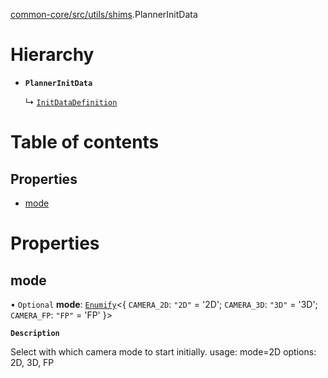[common-core/src/utils/shims](../modules/common_core_src_utils_shims.md).PlannerInitData

# Hierarchy

- **`PlannerInitData`**

  ↳ [`InitDataDefinition`](common_core_src_utils_shims.InitDataDefinition.md)

# Table of contents

## Properties

- [mode](common_core_src_utils_shims.PlannerInitData.md#mode)

# Properties

## mode

• `Optional` **mode**: [`Enumify`](../modules/configurator_core_src_configurator._internal_.md#enumify)<{ `CAMERA_2D`: ``"2D"`` = '2D'; `CAMERA_3D`: ``"3D"`` = '3D'; `CAMERA_FP`: ``"FP"`` = 'FP' }\>

**`Description`**

Select with which camera mode to start initially.
usage: mode=2D
options: 2D, 3D, FP

